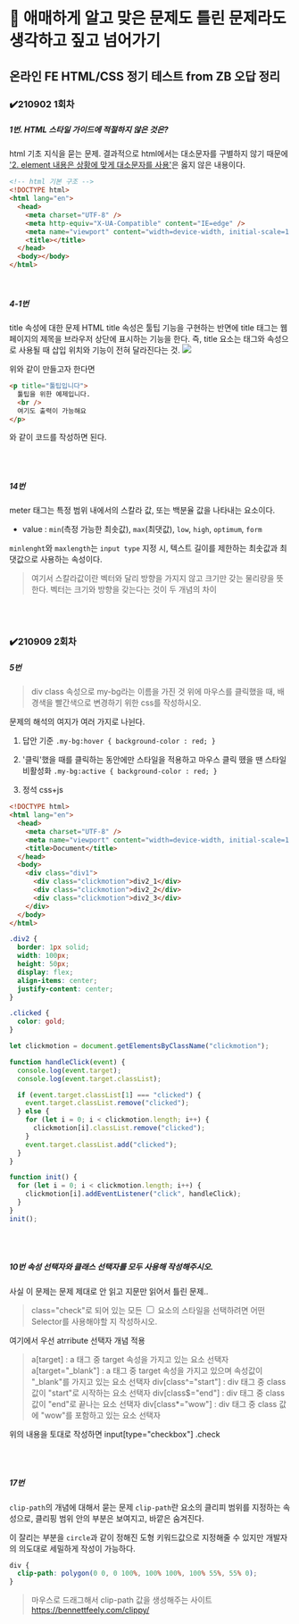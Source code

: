 # :bookmark: 애매하게 알고 맞은 문제도 틀린 문제라도 생각하고 짚고 넘어가기

## 온라인 FE HTML/CSS 정기 테스트 from ZB 오답 정리

### ✔️210902 1회차

##### 1번. HTML 스타일 가이드에 적절하지 않은 것은?

html 기초 지식을 묻는 문제.
결과적으로 html에서는 대소문자를 구별하지 않기 때문에 <u>'2. element 내용은 상황에 맞게 대소문자를 사용'</u>은 옳지 않은 내용이다.

```html
<!-- html 기본 구조 -->
<!DOCTYPE html>
<html lang="en">
  <head>
    <meta charset="UTF-8" />
    <meta http-equiv="X-UA-Compatible" content="IE=edge" />
    <meta name="viewport" content="width=device-width, initial-scale=1.0" />
    <title></title>
  </head>
  <body></body>
</html>
```

<br/>

##### 4-1번

title 속성에 대한 문제
HTML title 속성은 툴팁 기능을 구현하는 반면에 title 태그는 웹페이지의 제목을 브라우저 상단에 표시하는 기능을 한다. 즉, title 요소는 태그와 속성으로 사용될 때 삽입 위치와 기능이 전혀 달라진다는 것.
![](https://lh4.googleusercontent.com/2XNyu5IdqWpV31InVp5veAvZw7zbELI3w2notXyjYUH-IP_nAg3KEx54Ab_NeiFf4MZvGBdjLqEZh5sDjPOJAqcE7bdeOBkSHFvWEG6r5ObhmUKux-p4oCVRo-u3QgRbVA=w740)

위와 같이 만들고자 한다면

```html
<p title="툴팁입니다">
  툴팁을 위한 예제입니다.
  <br />
  여기도 출력이 가능해요
</p>
```

와 같이 코드를 작성하면 된다.

<br/>
<br/>

##### 14번

meter 태그는 특정 범위 내에서의 스칼라 값, 또는 백분율 값을 나타내는 요소이다.

- value :
  `min`(측정 가능한 최솟값), `max`(최댓값), `low`, `high`, `optimum`, `form`

`minlenght`와 `maxlength`는 `input type` 지정 시, 텍스트 길이를 제한하는 최솟값과 최댓값으로 사용하는 속성이다.

> 여기서 스칼라값이란 벡터와 달리 방향을 가지지 않고 크기만 갖는 물리량을 뜻한다. 벡터는 크기와 방향을 갖는다는 것이 두 개념의 차이

<br/>
<br/>

### ✔️210909 2회차

##### 5번

> div class 속성으로 my-bg라는 이름을 가진 것 위에 마우스를 클릭했을 때, 배경색을 빨간색으로 변경하기 위한 css를 작성하시오.

문제의 해석의 여지가 여러 가지로 나뉜다.

1. 답안 기준
   `.my-bg:hover { background-color : red; }`
   <br/>

2. '클릭'했을 때를 클릭하는 동안에만 스타일을 적용하고 마우스 클릭 뗐을 땐 스타일 비활성화
   `.my-bg:active { background-color : red; }`
   <br/>

3. 정석 css+js

```html
<!DOCTYPE html>
<html lang="en">
  <head>
    <meta charset="UTF-8" />
    <meta name="viewport" content="width=device-width, initial-scale=1.0" />
    <title>Document</title>
  </head>
  <body>
    <div class="div1">
      <div class="clickmotion">div2_1</div>
      <div class="clickmotion">div2_2</div>
      <div class="clickmotion">div2_3</div>
    </div>
  </body>
</html>
```

```css
.div2 {
  border: 1px solid;
  width: 100px;
  height: 50px;
  display: flex;
  align-items: center;
  justify-content: center;
}

.clicked {
  color: gold;
}
```

```js
let clickmotion = document.getElementsByClassName("clickmotion");

function handleClick(event) {
  console.log(event.target);
  console.log(event.target.classList);

  if (event.target.classList[1] === "clicked") {
    event.target.classList.remove("clicked");
  } else {
    for (let i = 0; i < clickmotion.length; i++) {
      clickmotion[i].classList.remove("clicked");
    }
    event.target.classList.add("clicked");
  }
}

function init() {
  for (let i = 0; i < clickmotion.length; i++) {
    clickmotion[i].addEventListener("click", handleClick);
  }
}
init();
```

<br/>
<br/>

##### 10번 속성 선택자와 클래스 선택자를 모두 사용해 작성해주시오.

사실 이 문제는 문제 제대로 안 읽고 지문만 읽어서 틀린 문제..

> class="check"로 되어 있는 모든 <input type="checkbox"> 요소의 스타일을 선택하려면 어떤 Selector를 사용해야할 지 작성하시오.

여기에서 우선 atrribute 선택자 개념 적용

> a[target] : a 태그 중 target 속성을 가지고 있는 요소 선택자
> a[target="_blank"] : a 태그 중 target 속성을 가지고 있으며 속성값이 "\_blank"를 가지고 있는 요소 선택자
> div[class^="start"] : div 태그 중 class 값이 "start"로 시작하는 요소 선택자
> div[class$="end"] : div 태그 중 class 값이 "end"로 끝나는 요소 선택자
> div[class*="wow"] : div 태그 중 class 값에 "wow"를 포함하고 있는 요소 선택자

위의 내용을 토대로 작성하면 input[type="checkbox"] .check

<br/>
<br/>

##### 17번

`clip-path`의 개념에 대해서 묻는 문제
`clip-path`란 요소의 클리피 범위를 지정하는 속성으로, 클리핑 범위 안의 부분은 보여지고, 바깥은 숨겨진다.

이 잘리는 부분을 `circle`과 같이 정해진 도형 키워드값으로 지정해줄 수 있지만 개발자의 의도대로 세밀하게 작성이 가능하다.

```css
div {
  clip-path: polygon(0 0, 0 100%, 100% 100%, 100% 55%, 55% 0);
}
```

> 마우스로 드래그해서 clip-path 값을 생성해주는 사이트 https://bennettfeely.com/clippy/
